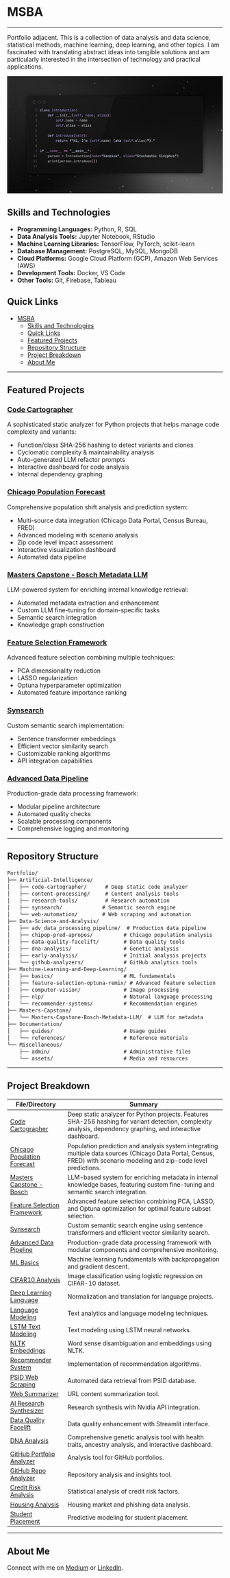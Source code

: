 # MSBA

----
Portfolio adjacent. This is a collection of data analysis and data science, statistical methods, machine learning, deep learning, and other topics. I am fascinated with translating abstract ideas into tangible solutions and am particularly interested in the intersection of technology and practical applications.

![Alt text](Miscellaneous/assets/SSSourceCode.png)

## Skills and Technologies

- **Programming Languages:** Python, R, SQL
- **Data Analysis Tools:** Jupyter Notebook, RStudio
- **Machine Learning Libraries:** TensorFlow, PyTorch, scikit-learn
- **Database Management:** PostgreSQL, MySQL, MongoDB
- **Cloud Platforms:** Google Cloud Platform (GCP), Amazon Web Services (AWS)
- **Development Tools:** Docker, VS Code
- **Other Tools:** Git, Firebase, Tableau

## Quick Links

- [MSBA](#msba)
  - [Skills and Technologies](#skills-and-technologies)
  - [Quick Links](#quick-links)
  - [Featured Projects](#featured-projects)
  - [Repository Structure](#repository-structure)
  - [Project Breakdown](#project-breakdown)
  - [About Me](#about-me)

---

## Featured Projects

### [Code Cartographer](https://github.com/stochastic-sisyphus/code-cartographer)
A sophisticated static analyzer for Python projects that helps manage code complexity and variants:
- Function/class SHA-256 hashing to detect variants and clones
- Cyclomatic complexity & maintainability analysis
- Auto-generated LLM refactor prompts
- Interactive dashboard for code analysis
- Internal dependency graphing

### [Chicago Population Forecast](https://github.com/stochastic-sisyphus/chipop-pred-apropos)
Comprehensive population shift analysis and prediction system:
- Multi-source data integration (Chicago Data Portal, Census Bureau, FRED)
- Advanced modeling with scenario analysis
- Zip code level impact assessment
- Interactive visualization dashboard
- Automated data pipeline

### [Masters Capstone - Bosch Metadata LLM](https://github.com/stochastic-sisyphus/Masters-Capstone-Bosch-Metadata-LLM)
LLM-powered system for enriching internal knowledge retrieval:
- Automated metadata extraction and enhancement
- Custom LLM fine-tuning for domain-specific tasks
- Semantic search integration
- Knowledge graph construction

### [Feature Selection Framework](https://github.com/stochastic-sisyphus/feature-selection-optuna-remix)
Advanced feature selection combining multiple techniques:
- PCA dimensionality reduction
- LASSO regularization
- Optuna hyperparameter optimization
- Automated feature importance ranking

### [Synsearch](https://github.com/stochastic-sisyphus/synsearch)
Custom semantic search implementation:
- Sentence transformer embeddings
- Efficient vector similarity search
- Customizable ranking algorithms
- API integration capabilities

### [Advanced Data Pipeline](https://github.com/stochastic-sisyphus/adv_data_processing_pipeline)
Production-grade data processing framework:
- Modular pipeline architecture
- Automated quality checks
- Scalable processing components
- Comprehensive logging and monitoring

---

## Repository Structure

```plaintext
Portfolio/
├── Artificial-Intelligence/
│   ├── code-cartographer/      # Deep static code analyzer
│   ├── content-processing/     # Content analysis tools
│   ├── research-tools/         # Research automation
│   ├── synsearch/             # Semantic search engine
│   └── web-automation/        # Web scraping and automation
├── Data-Science-and-Analysis/
│   ├── adv_data_processing_pipeline/  # Production data pipeline
│   ├── chipop-pred-apropos/          # Chicago population analysis
│   ├── data-quality-facelift/        # Data quality tools
│   ├── dna-analysis/                 # Genetic analysis
│   ├── early-analysis/               # Initial analysis projects
│   └── github-analyzers/             # GitHub analytics tools
├── Machine-Learning-and-Deep-Learning/
│   ├── basics/                       # ML fundamentals
│   ├── feature-selection-optuna-remix/ # Advanced feature selection
│   ├── computer-vision/              # Image processing
│   ├── nlp/                          # Natural language processing
│   └── recommender-systems/          # Recommendation engines
├── Masters-Capstone/
│   └── Masters-Capstone-Bosch-Metadata-LLM/  # LLM for metadata
├── Documentation/
│   ├── guides/                       # Usage guides
│   └── references/                   # Reference materials
└── Miscellaneous/
    ├── admin/                        # Administrative files
    └── assets/                       # Media and resources
```

---

## Project Breakdown 

| File/Directory | Summary |
|----------------|---------|
| [Code Cartographer](https://github.com/stochastic-sisyphus/code-cartographer) | Deep static analyzer for Python projects. Features SHA-256 hashing for variant detection, complexity analysis, dependency graphing, and interactive dashboard. |
| [Chicago Population Forecast](https://github.com/stochastic-sisyphus/chipop-pred-apropos) | Population prediction and analysis system integrating multiple data sources (Chicago Data Portal, Census, FRED) with scenario modeling and zip-code level predictions. |
| [Masters Capstone - Bosch](https://github.com/stochastic-sisyphus/Masters-Capstone-Bosch-Metadata-LLM) | LLM-based system for enriching metadata in internal knowledge bases, featuring custom fine-tuning and semantic search integration. |
| [Feature Selection Framework](https://github.com/stochastic-sisyphus/feature-selection-optuna-remix) | Advanced feature selection combining PCA, LASSO, and Optuna optimization for optimal feature subset selection. |
| [Synsearch](https://github.com/stochastic-sisyphus/synsearch) | Custom semantic search engine using sentence transformers and efficient vector similarity search. |
| [Advanced Data Pipeline](https://github.com/stochastic-sisyphus/adv_data_processing_pipeline) | Production-grade data processing framework with modular components and comprehensive monitoring. |
| [ML Basics](Machine-Learning-and-Deep-Learning/basics/ML_Basics_with_Backpropagation_and_Gradient_Descent.ipynb) | Machine learning fundamentals with backpropagation and gradient descent. |
| [CIFAR10 Analysis](Machine-Learning-and-Deep-Learning/computer-vision/Log_Reg_CIFAR10_Analysis.ipynb) | Image classification using logistic regression on CIFAR-10 dataset. |
| [Deep Learning Language](Machine-Learning-and-Deep-Learning/nlp/DeepLearningLangProj_NormalizationTranslation.ipynb) | Normalization and translation for language projects. |
| [Language Modeling](Machine-Learning-and-Deep-Learning/nlp/Language_Modeling_Text_Analytics.ipynb) | Text analytics and language modeling techniques. |
| [LSTM Text Modeling](Machine-Learning-and-Deep-Learning/nlp/LSTM_Text_Modeling.ipynb) | Text modeling using LSTM neural networks. |
| [NLTK Embeddings](Machine-Learning-and-Deep-Learning/nlp/nltk_senses_embeddings.ipynb) | Word sense disambiguation and embeddings using NLTK. |
| [Recommender System](Machine-Learning-and-Deep-Learning/recommender-systems/recommendation_system.py) | Implementation of recommendation algorithms. |
| [PSID Web Scraping](Artificial-Intelligence/web-automation/PSID_Automatic_Data_Retrieval_Web_Driver.py) | Automated data retrieval from PSID database. |
| [Web Summarizer](Artificial-Intelligence/content-processing/url_summarizer.py) | URL content summarization tool. |
| [AI Research Synthesizer](Artificial-Intelligence/research-tools/README.md) | Research synthesis with Nvidia API integration. |
| [Data Quality Facelift](Data-Science-and-Analysis/data-quality-facelift) | Data quality enhancement with Streamlit interface. |
| [DNA Analysis](Data-Science-and-Analysis/dna-analysis) | Comprehensive genetic analysis tool with health traits, ancestry analysis, and interactive dashboard. |
| [GitHub Portfolio Analyzer](Data-Science-and-Analysis/github-analyzers/portfolio-analyzer) | Analysis tool for GitHub portfolios. |
| [GitHub Repo Analyzer](Data-Science-and-Analysis/github-analyzers/repo-analyzer) | Repository analysis and insights tool. |
| [Credit Risk Analysis](Data-Science-and-Analysis/early-analysis/credit-risk/Credit_Risk_Analysis.Rmd) | Statistical analysis of credit risk factors. |
| [Housing Analysis](Data-Science-and-Analysis/early-analysis/housing-analysis/Housing_and_Phishing_Data_Analysis.Rmd) | Housing market and phishing data analysis. |
| [Student Placement](Data-Science-and-Analysis/early-analysis/student-placement/Student_Placement_Prediction.Rmd) | Predictive modeling for student placement. |

---

## About Me

Connect with me on [Medium](https://medium.com/@Stochastic-Sisyphus) or [LinkedIn](https://www.linkedin.com/in/vanessa-b-189958196).
